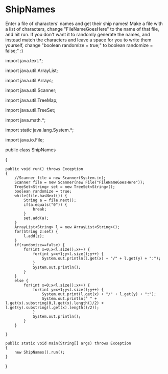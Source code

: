 # ShipNames
Enter a file of characters' names and get their ship names!
Make a file with a list of characters, change "FileNameGoesHere" to the name of that file, and hit run. If you don't want it to randomly generate the names, and instead match the characters and leave a space for you to write them yourself, change "boolean randomize = true;" to boolean randomize = false;" :)

import java.text.*;

import java.util.ArrayList;

import java.util.Arrays;

import java.util.Scanner;

import java.util.TreeMap;

import java.util.TreeSet;

import java.math.*;

import static java.lang.System.*;

import java.io.File;

public class ShipNames

{

	public void run() throws Exception
	{
		//Scanner file = new Scanner(System.in);
		Scanner file = new Scanner(new File("FileNameGoesHere"));
		TreeSet<String> set = new TreeSet<String>();
		boolean randomize = true;
		while(file.hasNext()) {
			String a = file.next();
			if(a.equals("0")) {
				break;
			}
			set.add(a);
		}
		ArrayList<String> l = new ArrayList<String>();
		for(String z:set) {
			l.add(z);
		}
		if(randomize==false) {
			for(int x=0;x<l.size();x++) {
				for(int y=x+1;y<l.size();y++) {
					System.out.println(l.get(x) + "/" + l.get(y) + ":");
				}
				System.out.println();
			}
		}
		else {
			for(int x=0;x<l.size();x++) {
				for(int y=x+1;y<l.size();y++) {
					System.out.print(l.get(x) + "/" + l.get(y) + ":");
					System.out.println(" " + l.get(x).substring(0,l.get(x).length()/2) + l.get(y).substring(l.get(x).length()/2));
				}
				System.out.println();
			}
		}
		
	}
	
	public static void main(String[] args) throws Exception
	{
		new ShipNames().run();
	}	
}

